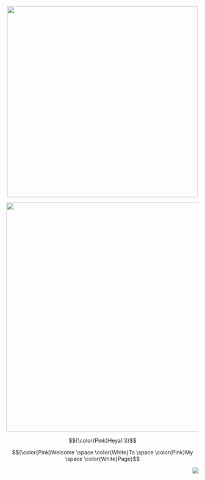  <p align="center">
 <img src="https://cdn.discordapp.com/attachments/1234273549250990172/1252274916582101054/Untitled20_20240617075313.png?ex=66719f66&is=66704de6&hm=829b8caa3ccdd875af0f3e0c2f4b02c278bd36a8507bba7040dc4c8c6782cbaf&" width="500">
    <p align="center">
<img src="https://cdn.discordapp.com/attachments/1234273549250990172/1252272505960267876/Untitled19_20240617074143.png?ex=66719d27&is=66704ba7&hm=fbc931fcea872ad6501e308031a556f0f890977069b06d22865c4cfe74b7f8ad&" width="600"/>
<p align="center">
$${\color{Pink}Heya!:3}$$
 
$${\color{Pink}Welcome \space \color{White}To \space \color{Pink}My \space \color{White}Page}$$

 <p align="right">
<img src="https://img1.picmix.com/output/stamp/normal/0/0/5/7/2367500_71618.gif"/>
